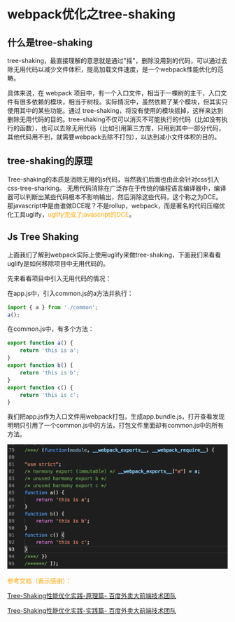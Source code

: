# webpack优化之tree-shaking

## 什么是tree-shaking

tree-shaking，最直接理解的意思就是通过"摇"，删除没用到的代码，可以通过去除无用代码以减少文件体积，提高加载文件速度，是一个webpack性能优化的范畴。

具体来说，在 webpack 项目中，有一个入口文件，相当于一棵树的主干，入口文件有很多依赖的模块，相当于树枝。实际情况中，虽然依赖了某个模块，但其实只使用其中的某些功能。通过 tree-shaking，将没有使用的模块摇掉，这样来达到删除无用代码的目的。tree-shaking不仅可以消灭不可能执行的代码（比如没有执行的函数），也可以去除无用代码（比如引用第三方库，只用到其中一部分代码，其他代码用不到，就需要webpack去除不打包），以达到减小文件体积的目的。

## tree-shaking的原理

Tree-shaking的本质是消除无用的js代码，当然我们后面也由此会针对css引入css-tree-sharking。
无用代码消除在广泛存在于传统的编程语言编译器中，编译器可以判断出某些代码根本不影响输出，然后消除这些代码，这个称之为DCE。那javascript中是由谁做DCE呢？不是rollup，webpack，而是著名的代码压缩优化工具uglify，<font color=#FFA500>uglify完成了javascript的DCE</font>。

## Js Tree Shaking

上面我们了解到webpack实际上使用uglify来做tree-shaking，下面我们来看看uglify是如何移除项目中无用代码的。

先来看看项目中引入无用代码的情况：

在app.js中，引入common.js的a方法并执行：

```js
import { a } from './common';
a();
```

在common.js中，有多个方法：

```js
export function a() {
    return 'this is a';
}
export function b() {
    return 'this is b';
}
export function c() {
    return 'this is c';
}
```
我们把app.js作为入口文件用webpack打包，生成app.bundle.js，打开查看发现明明只引用了一个common.js中的方法，打包文件里面却有common.js中的所有方法。

![](./imgs/tree-shaking01.png)

<font color=#FFA500>参考文档（表示感谢）：</font>

[Tree-Shaking性能优化实践-原理篇-
百度外卖大前端技术团队](https://juejin.im/post/5a4dc842518825698e7279a9)

[Tree-Shaking性能优化实践-实践篇-
百度外卖大前端技术团队](https://juejin.im/post/5a4dca1d518825128654fa78)